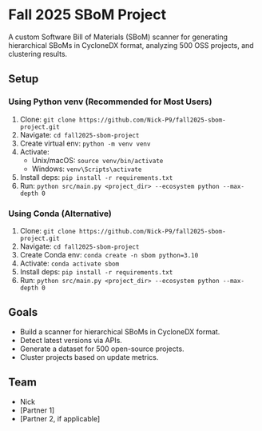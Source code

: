 # Fall 2025 SBoM Project

A custom Software Bill of Materials (SBoM) scanner for generating hierarchical SBoMs in CycloneDX format, analyzing 500 OSS projects, and clustering results.

## Setup
### Using Python venv (Recommended for Most Users)
1. Clone: `git clone https://github.com/Nick-P9/fall2025-sbom-project.git`
2. Navigate: `cd fall2025-sbom-project`
3. Create virtual env: `python -m venv venv`
4. Activate:
   - Unix/macOS: `source venv/bin/activate`
   - Windows: `venv\Scripts\activate`
5. Install deps: `pip install -r requirements.txt`
6. Run: `python src/main.py <project_dir> --ecosystem python --max-depth 0`

### Using Conda (Alternative)
1. Clone: `git clone https://github.com/Nick-P9/fall2025-sbom-project.git`
2. Navigate: `cd fall2025-sbom-project`
3. Create Conda env: `conda create -n sbom python=3.10`
4. Activate: `conda activate sbom`
5. Install deps: `pip install -r requirements.txt`
6. Run: `python src/main.py <project_dir> --ecosystem python --max-depth 0`

## Goals
- Build a scanner for hierarchical SBoMs in CycloneDX format.
- Detect latest versions via APIs.
- Generate a dataset for 500 open-source projects.
- Cluster projects based on update metrics.

## Team
- Nick
- [Partner 1]
- [Partner 2, if applicable]
